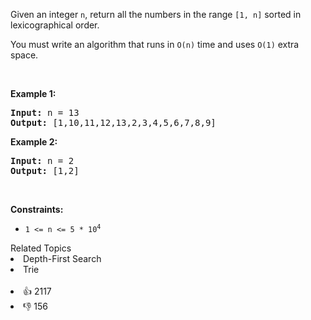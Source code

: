 <p>Given an integer <code>n</code>, return all the numbers in the range <code>[1, n]</code> sorted in lexicographical order.</p>

<p>You must write an algorithm that runs in&nbsp;<code>O(n)</code>&nbsp;time and uses <code>O(1)</code> extra space.&nbsp;</p>

<p>&nbsp;</p> 
<p><strong class="example">Example 1:</strong></p> 
<pre><strong>Input:</strong> n = 13
<strong>Output:</strong> [1,10,11,12,13,2,3,4,5,6,7,8,9]
</pre>
<p><strong class="example">Example 2:</strong></p> 
<pre><strong>Input:</strong> n = 2
<strong>Output:</strong> [1,2]
</pre> 
<p>&nbsp;</p> 
<p><strong>Constraints:</strong></p>

<ul> 
 <li><code>1 &lt;= n &lt;= 5 * 10<sup>4</sup></code></li> 
</ul>

<div><div>Related Topics</div><div><li>Depth-First Search</li><li>Trie</li></div></div><br><div><li>👍 2117</li><li>👎 156</li></div>